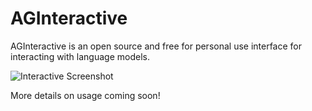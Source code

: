 # AGInteractive

AGInteractive is an open source and free for personal use interface for interacting with language models.  

![Interactive Screenshot](https://github.com/user-attachments/assets/82da8608-33e7-411a-9f82-4093c5eef2ec)

More details on usage coming soon! 
